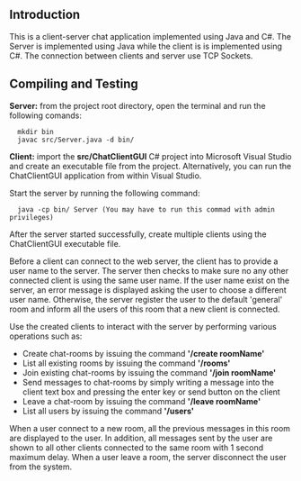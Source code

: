 ## Introduction
This is a client-server chat application implemented using Java and C#. The Server is implemented using Java while the client is is implemented using C#. The connection between clients and server use TCP Sockets.

## Compiling and Testing
**Server:** from the project root directory, open the terminal and run the following comands:
      
      mkdir bin
      javac src/Server.java -d bin/

**Client:** import the **src/ChatClientGUI** C# project into Microsoft Visual Studio and create an executable file from the project. Alternatively, you can run the ChatClientGUI application from within Visual Studio.

Start the server by running the following command:

      java -cp bin/ Server (You may have to run this commad with admin privileges)

After the server started successfully, create multiple clients using the ChatClientGUI executable file.

Before a client can connect to the web server, the client has to provide a user name to the server. The server then checks to make sure no any other connected client is using the  same user name. If the user name exist on the server, an error message  is displayed asking the user to choose a different user name. Otherwise, the server register the user to the default 'general' room and inform all the users of this room that a new client is connected. 

Use the created clients to interact with the server by performing various operations such as:

  * Create chat-rooms by issuing the command **'/create roomName'**
  * List all existing rooms by issuing the command **'/rooms'**
  * Join existing chat-rooms by issuing the command **'/join roomName'**
  * Send messages to chat-rooms by simply writing a message into the client text box and pressing the enter key or send button on the client
  * Leave a chat-room by issuing the command **'/leave roomName'**
  * List all users by issuing the command **'/users'**

When a user connect to a new room, all the previous messages in this room are displayed to the user. In addition, all messages sent by the user are shown to all other clients connected to the same room with 1 second maximum delay. When a user leave a room, the server disconnect the user from the system.
